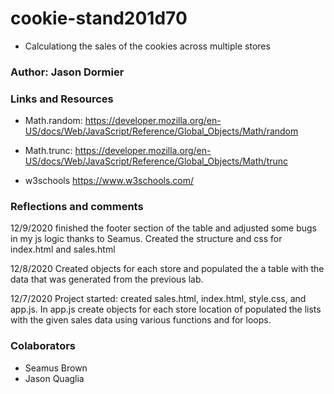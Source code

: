 # cookie-stand201d70

* Calculationg the sales of the cookies across multiple stores

### Author: Jason Dormier

### Links and Resources

* Math.random: <https://developer.mozilla.org/en-US/docs/Web/JavaScript/Reference/Global_Objects/Math/random>

* Math.trunc: <https://developer.mozilla.org/en-US/docs/Web/JavaScript/Reference/Global_Objects/Math/trunc>

* w3schools <https://www.w3schools.com/>


### Reflections and comments
12/9/2020 finished the footer section of the table and adjusted some bugs in my js logic thanks to Seamus. Created the structure and css for index.html and sales.html

12/8/2020 Created objects for each store and populated the a table with the data that was generated from the previous lab.

12/7/2020 Project started: created sales.html, index.html, style.css, and app.js. In app.js create objects for each store location of populated the lists with the given sales data using various functions and for loops.

### Colaborators
* Seamus Brown
* Jason Quaglia
